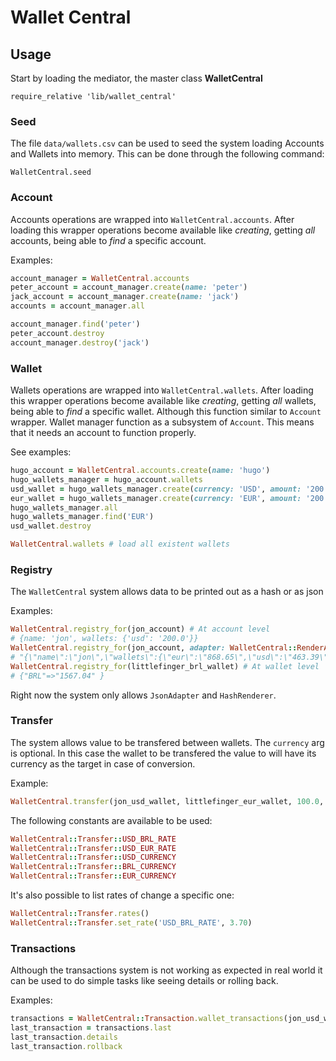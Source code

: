 # Wallet Central

## Usage

Start by loading the mediator, the master class **WalletCentral**

`require_relative 'lib/wallet_central'`

### Seed
The file `data/wallets.csv` can be used to seed the system loading Accounts and Wallets into memory. This can be done through the following command:

`WalletCentral.seed`

### Account
Accounts operations are wrapped into `WalletCentral.accounts`. After loading this wrapper operations become available like *creating*, getting *all* accounts, being able to *find* a specific account.

Examples:

```ruby
account_manager = WalletCentral.accounts
peter_account = account_manager.create(name: 'peter')
jack_account = account_manager.create(name: 'jack')
accounts = account_manager.all

account_manager.find('peter')
peter_account.destroy
account_manager.destroy('jack')
```

### Wallet
Wallets operations are wrapped into `WalletCentral.wallets`.
After loading this wrapper operations become available like *creating*, getting *all* wallets, being able to *find* a specific wallet. Although this function similar to `Account` wrapper. Wallet manager function as a subsystem of `Account`. This means that it needs an account to function properly.

See examples:
```ruby
hugo_account = WalletCentral.accounts.create(name: 'hugo')
hugo_wallets_manager = hugo_account.wallets
usd_wallet = hugo_wallets_manager.create(currency: 'USD', amount: '200.0')
eur_wallet = hugo_wallets_manager.create(currency: 'EUR', amount: '200.0')
hugo_wallets_manager.all
hugo_wallets_manager.find('EUR')
usd_wallet.destroy

WalletCentral.wallets # load all existent wallets
```

### Registry
The `WalletCentral` system allows data to be printed out as a hash or as json

Examples:
```ruby
WalletCentral.registry_for(jon_account) # At account level
# {name: 'jon', wallets: {'usd': '200.0'}}
WalletCentral.registry_for(jon_account, adapter: WalletCentral::RenderAdapters::JsonAdapter.new) # At account level to json
# "{\"name\":\"jon\",\"wallets\":{\"eur\":\"868.65\",\"usd\":\"463.39\"}}"
WalletCentral.registry_for(littlefinger_brl_wallet) # At wallet level
# {"BRL"=>"1567.04" }

```
Right now the system only allows `JsonAdapter` and `HashRenderer`.

### Transfer
The system allows value to be transfered between wallets.
The `currency` arg is optional. In this case the wallet to be transfered the value to will have its currency as the target in case of conversion.

Example:
```ruby
WalletCentral.transfer(jon_usd_wallet, littlefinger_eur_wallet, 100.0, currency: WalletCentral::Transfer::BRL_CURRENCY)
```
The following constants are available to be used:
```ruby
WalletCentral::Transfer::USD_BRL_RATE
WalletCentral::Transfer::USD_EUR_RATE
WalletCentral::Transfer::USD_CURRENCY
WalletCentral::Transfer::BRL_CURRENCY
WalletCentral::Transfer::EUR_CURRENCY
```
It's also possible to list rates of change a specific one:
```ruby
WalletCentral::Transfer.rates()
WalletCentral::Transfer.set_rate('USD_BRL_RATE', 3.70)
```

### Transactions
Although the transactions system is not working as expected in real world it can be used to do simple tasks like seeing details or rolling back.

Examples:
```ruby
transactions = WalletCentral::Transaction.wallet_transactions(jon_usd_wallet)
last_transaction = transactions.last
last_transaction.details
last_transaction.rollback

```
